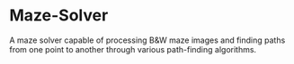 # Maze-Solver
A maze solver capable of processing B&W maze images and finding paths from one point to another through various path-finding algorithms.
